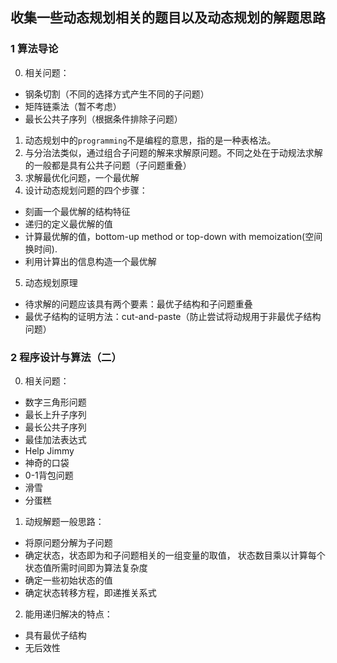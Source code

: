 ## 收集一些动态规划相关的题目以及动态规划的解题思路

### 1 算法导论

0. 相关问题：
* 钢条切割（不同的选择方式产生不同的子问题）
* 矩阵链乘法（暂不考虑）
* 最长公共子序列（根据条件排除子问题）
1. 动态规划中的`programming`不是编程的意思，指的是一种表格法。
2. 与分治法类似，通过组合子问题的解来求解原问题。不同之处在于动规法求解的一般都是具有公共子问题（子问题重叠）
3. 求解最优化问题，一个最优解
4. 设计动态规划问题的四个步骤：
* 刻画一个最优解的结构特征 
* 递归的定义最优解的值
* 计算最优解的值，bottom-up method or top-down with memoization(空间换时间).
* 利用计算出的信息构造一个最优解
5. 动态规划原理
* 待求解的问题应该具有两个要素：最优子结构和子问题重叠
* 最优子结构的证明方法：cut-and-paste（防止尝试将动规用于非最优子结构问题）

### 2 程序设计与算法（二）

0. 相关问题：
* 数字三角形问题
* 最长上升子序列
* 最长公共子序列
* 最佳加法表达式
* Help Jimmy
* 神奇的口袋
* 0-1背包问题
* 滑雪
* 分蛋糕

1. 动规解题一般思路：
* 将原问题分解为子问题
* 确定状态，状态即为和子问题相关的一组变量的取值， 状态数目乘以计算每个状态值所需时间即为算法复杂度
* 确定一些初始状态的值
* 确定状态转移方程，即递推关系式

2. 能用递归解决的特点：
* 具有最优子结构
* 无后效性

